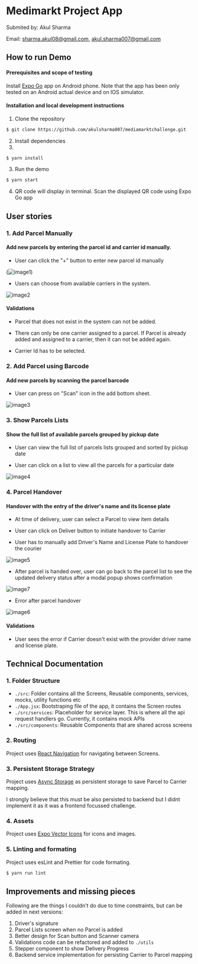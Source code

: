 # Medimarkt Project App

Submited by: Akul Sharma

Email: sharma.akul08@gmail.com, akul.sharma007@gmail.com

## How to run Demo

#### Prerequisites and scope of testing
Install [Expo Go](https://expo.dev/client) app on Android phone. Note that the app has been only tested on an Android actual device and on IOS simulator.

#### Installation and local development instructions

1. Clone the repository
```bash
$ git clone https://github.com/akulsharma007/mediamarktchallenge.git
```
2. Install dependencies
3.
```bash
$ yarn install
```
3. Run the demo
```bash
$ yarn start
```
4. QR code will display in terminal. Scan the displayed QR code using Expo Go app

## User stories

### 1. Add Parcel Manually

#### Add new parcels by entering the parcel id and carrier id manually.

- User can click the "+" button to enter new parcel id manually

(![image1](https://user-images.githubusercontent.com/15700460/228176345-d98d1dea-6c68-4510-bb1b-5058867fd902.jpeg))

- Users can choose from available carriers in the system.

![image2](https://user-images.githubusercontent.com/15700460/228176793-c5248747-7fd4-48ec-926a-085c6d1e4c1b.jpeg)

#### Validations

- Parcel that does not exist in the system can not be added.

- There can only be one carrier assigned to a parcel. If Parcel is already added and assigned to a carrier, then it can not be added again.

- Carrier Id has to be selected.


### 2. Add Parcel using Barcode

#### Add new parcels by scanning the parcel barcode

- User can press on "Scan" icon in the add bottom sheet.

![image3](https://user-images.githubusercontent.com/15700460/228177265-1172cdcd-e3fc-48ee-bb6a-a9ac76e550d5.jpeg)


### 3. Show Parcels Lists

#### Show the full list of available parcels grouped by pickup date

- User can view the full list of parcels lists grouped and sorted by pickup date

- User can click on a list to view all the parcels for a particular date

![image4](https://user-images.githubusercontent.com/15700460/228177702-50e91d36-dc99-4058-b091-942a0eaf15dc.jpeg)


### 4. Parcel Handover

#### Handover with the entry of the driver's name and its license plate

- At time of delivery, user can select a Parcel to view item details

- User can click on Deliver button to initiate handover to Carrier

- User has to manually add Driver's Name and License Plate to handover the courier

![image5](https://user-images.githubusercontent.com/15700460/228178017-33793627-cb5c-4038-9f53-3ee72c750932.jpeg)

- After parcel is handed over, user can go back to the parcel list to see the updated delivery status after a modal popup shows confirmation

![image7](https://user-images.githubusercontent.com/15700460/228180403-e8f1f1a6-b280-48ad-824b-251e6218ad38.jpeg)

- Error after parcel handover

![image6](https://user-images.githubusercontent.com/15700460/228180520-33797f8d-c0ce-4c36-baa4-6cc6ededcbe7.jpeg)

#### Validations

- User sees the error if Carrier doesn't exist with the provider driver name and license plate.

## Technical Documentation

### 1. Folder Structure

- `./src`: Folder contains all the Screens, Reusable components, services, mocks, utility functions etc
- `./App.jsx`: Bootstraping file of the app, it contains the Screen routes
- `./src/services`: Placeholder for service layer. This is where all the api request handlers go. Currently, it contains mock APIs
- `./src/components`: Reusable Components that are shared across screens

### 2. Routing

Project uses [React Navigation](https://reactnavigation.org/) for navigating between Screens.

### 3. Persistent Storage Strategy

Project uses [Async Storage](https://react-native-async-storage.github.io/async-storage/docs/usage/) as persistent storage to save Parcel to Carrier mapping.

I strongly believe that this must be also persisted to backend but I didnt implement it as it was a frontend focussed challenge.

### 4. Assets

Project uses [Expo Vector Icons](https://icons.expo.fyi/) for icons and images.

### 5. Linting and formating

Project uses esLint and Prettier for code formating.

```bash
$ yarn run lint
```

## Improvements and missing pieces

Following are the things I couldn't do due to time constraints, but can be added in next versions:

1. Driver's signature
2. Parcel Lists screen when no Parcel is added
3. Better design for Scan button and Scanner camera
4. Validations code can be refactored and added to `./utils`
5. Stepper component to show Delivery Progress
6. Backend service implementation for persisting Carrier to Parcel mapping
